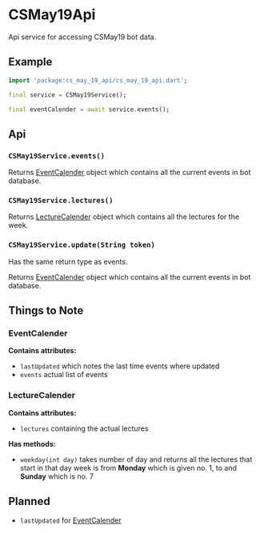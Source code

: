 # CSMay19Api

Api service for accessing CSMay19 bot data.

## Example

```dart
import 'package:cs_may_19_api/cs_may_19_api.dart';

final service = CSMay19Service();

final eventCalender = await service.events();
```

## Api

### `CSMay19Service.events()`

Returns [EventCalender](#eventcalender) object which contains all the current events in bot database.

### `CSMay19Service.lectures()`

Returns [LectureCalender](#lecturecalender) object which contains all the lectures for the week.

### `CSMay19Service.update(String token)`

Has the same return type as events.

Returns [EventCalender](#eventcalender) object which contains all the current events in bot database.

## Things to Note

### EventCalender

**Contains attributes:**

* `lastUpdated` which notes the last time events where updated
* `events` actual list of events

### LectureCalender

**Contains attributes:**

* `lectures` containing the actual lectures

**Has methods:**

* `weekday(int day)` takes number of day and returns all the lectures that start in that day
  week is from **Monday** which is given no. 1, to and **Sunday** which is no. 7

## Planned

* `lastUpdated` for [EventCalender](#eventcalender)
